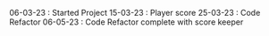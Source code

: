 06-03-23 : Started Project
15-03-23 : Player score 
25-03-23 : Code Refactor
06-05-23 : Code Refactor complete with score keeper 
